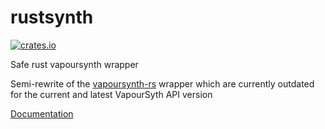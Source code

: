 # rustsynth

[![crates.io](https://img.shields.io/crates/v/rustsynth.svg)](https://crates.io/crates/rustsynth)

Safe rust vapoursynth wrapper

Semi-rewrite of the [vapoursynth-rs](https://github.com/YaLTeR/vapoursynth-rs) wrapper which are currently outdated for the current and latest VapourSyth API version

[Documentation](https://docs.rs/rustsynth)